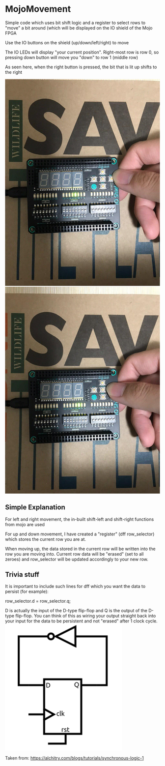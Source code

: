 # MojoMovement
Simple code which uses bit shift logic and a register to select rows to "move" a bit around (which will be displayed on the IO shield of the Mojo FPGA

Use the IO buttons on the shield (up/down/left/right) to move

The IO LEDs will display "your current position". Right-most row is row 0, so pressing down button will move you "down" to row 1 (middle row)

As seen here, when the right button is pressed, the bit that is lit up shifts to the right

![Repo List](/original.jpg)
![Repo List](/move_right.jpg)


## Simple Explanation
For left and right movement, the in-built shift-left and shift-right functions from mojo are used


For up and down movement, I have created a "register" (dff row_selector) which stores the current row you are at.

When moving up, the data stored in the current row will be written into the row you are moving into. Current row data will be "erased" (set to all zeroes) and row_selector will be updated accordingly to your new row.



## Trivia stuff
It is important to include such lines for dff which you want the data to persist (for example):

row_selector.d = row_selector.q;

D is actually the input of the D-type flip-flop and Q is the output of the D-type flip-flop. You can think of this as wiring your output straight back into your input for the data to be persistent and not "erased" after 1 clock cycle.
![Repo List](/dff.png)

Taken from: https://alchitry.com/blogs/tutorials/synchronous-logic-1
